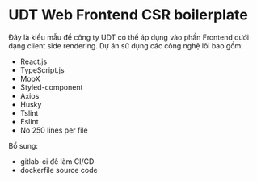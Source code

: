 # UDT Web Frontend CSR boilerplate

Đây là kiểu mẫu để công ty UDT có thể áp dụng vào phần Frontend dưới dạng client side rendering. Dự án sử dụng các công nghệ lõi bao gồm:

- React.js
- TypeScript.js
- MobX
- Styled-component
- Axios
- Husky
- Tslint
- Eslint
- No 250 lines per file

Bổ sung:

- gitlab-ci để làm CI/CD
- dockerfile source code
